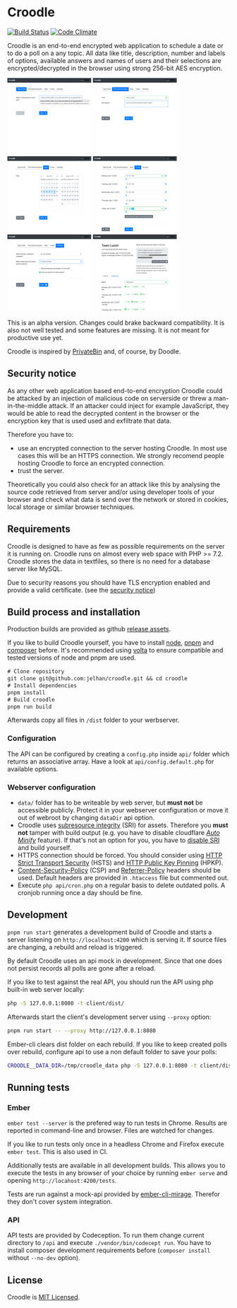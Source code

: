 # Croodle

[![Build Status](https://github.com/jelhan/croodle/actions/workflows/ci.yml/badge.svg?branch=master)](https://github.com/jelhan/croodle/actions/workflows/ci.yml?query=branch%3Amaster)
[![Code Climate](https://codeclimate.com/github/jelhan/croodle/badges/gpa.svg)](https://codeclimate.com/github/jelhan/croodle)

Croodle is an end-to-end encrypted web application to schedule a date or to do a poll on a any topic. All data like title, description, number and labels of options, available answers and names of users and their selections are encrypted/decrypted in the browser using strong 256-bit AES encryption.

[![Croodle Type](screenshots/0_type_PREVIEW.png)](https://github.com/jelhan/croodle/blob/master/screenshots/0_type.png)
[![Croodle Title and Description](screenshots/1_title_desc_PREVIEW.png)](https://github.com/jelhan/croodle/blob/master/screenshots/1_title_desc.png)
[![Croodle Days](screenshots/2_days_PREVIEW.png)](https://github.com/jelhan/croodle/blob/master/screenshots/2_days.png)
[![Croodle Times](screenshots/3_times_PREVIEW.png)](https://github.com/jelhan/croodle/blob/master/screenshots/3_times.png)
[![Croodle Settings](screenshots/4_settings_PREVIEW.png)](https://github.com/jelhan/croodle/blob/master/screenshots/4_settings.png)
[![Croodle Votes](screenshots/5_votes_PREVIEW.png)](https://github.com/jelhan/croodle/blob/master/screenshots/5_votes.png)

This is an alpha version. Changes could brake backward compatibility. It is also not well tested and some features are missing. It is not meant for productive use yet.

Croodle is inspired by [PrivateBin](https://github.com/PrivateBin/PrivateBin) and, of course, by Doodle.

## Security notice

As any other web application based end-to-end encryption Croodle could be attacked by an injection of malicious code on serverside or threw a man-in-the-middle attack. If an attacker could inject for example JavaScript, they would be able to read the decrypted content in the browser or the encryption key that is used used and exfiltrate that data.

Therefore you have to:

* use an encrypted connection to the server hosting Croodle. In most use cases this will be an HTTPS connection. We strongly recomend people hosting Croodle to force an encrypted connection.
* trust the server.

Theoretically you could also check for an attack like this by analysing the source code retrieved from server and/or using developer tools of your browser and check what data is send over the network or stored in cookies, local storage or similar browser techniques.

## Requirements

Croodle is designed to have as few as possible requirements on the server it is running on. Croodle runs on almost every web space with PHP >= 7.2. Croodle stores the data in textfiles, so there is no need for a database server like MySQL.

Due to security reasons you should have TLS encryption enabled and provide a valid certificate. (see the [security notice](#security-notice))

## Build process and installation

Production builds are provided as github [release assets](https://github.com/jelhan/croodle/releases).

If you like to build Croodle yourself, you have to install [node](https://nodejs.org/), [pnpm](https://pnpm.io/) and [composer](https://getcomposer.org/) before. It's recommended using [volta](https://volta.sh/) to ensure compatible and tested versions of node and pnpm are used.

```shell
# Clone repository
git clone git@github.com:jelhan/croodle.git && cd croodle
# Install dependencies
pnpm install
# Build croodle
pnpm run build
```

Afterwards copy all files in `/dist` folder to your werbserver.

### Configuration

The API can be configured by creating a `config.php` inside `api/` folder which returns an associative array.
Have a look at `api/config.default.php` for available options.

### Webserver configuration

* `data/` folder has to be writeable by web server, but **must not** be accessible publicly. Protect it in your webserver configuration or move it out of webroot by changing `dataDir` api option.
* Croodle uses [subresource integrity](https://developer.mozilla.org/en-US/docs/Web/Security/Subresource_Integrity) (SRI) for assets. Therefore you **must not** tamper with build output (e.g. you have to disable cloudflare [*Auto Minify*](https://support.cloudflare.com/hc/en-us/articles/200167996-Does-CloudFlare-have-HTML-JavaScript-and-CSS-compression-features-) feature). If that's not an option for you, you have to [disable SRI](https://github.com/jonathanKingston/ember-cli-sri#options) and build yourself.
* HTTPS connection should be forced. You should consider using [HTTP Strict Transport Security](https://developer.mozilla.org/en-US/docs/Web/Security/HTTP_strict_transport_security) (HSTS) and [HTTP Public Key Pinning](https://developer.mozilla.org/en-US/docs/Web/Security/Public_Key_Pinning) (HPKP).
* [Content-Security-Policy](http://content-security-policy.com/) (CSP) and [Referrer-Policy](https://w3c.github.io/webappsec-referrer-policy/) headers should be used. Default headers are provided in `.htaccess` file but commented out.
* Execute `php api/cron.php` on a regular basis to delete outdated polls. A cronjob running once a day should be fine.

## Development

`pnpm run start` generates a development build of Croodle and starts
a server listening on `http://localhost:4200` which is serving it.
If source files are changing, a rebuild and reload is triggered.

By default Croodle uses an api mock in development. Since that one
does not persist records all polls are gone after a reload.

If you like to test against the real API, you should run the API
using php built-in web server locally:

```sh
php -S 127.0.0.1:8080 -t client/dist/
```

Afterwards start the client's development server using `--proxy` option:

```sh
pnpm run start -- --proxy http://127.0.0.1:8080
```

Ember-cli clears dist folder on each rebuild. If you like to keep
created polls over rebuild, configure api to use a non default folder
to save your polls:

```sh
CROODLE__DATA_DIR=/tmp/croodle_data php -S 127.0.0.1:8080 -t client/dist/
```

## Running tests

### Ember

`ember test --server` is the prefered way to run tests in Chrome. Results are reported in command-line and browser. Files are watched for changes.

If you like to run tests only once in a headless Chrome and Firefox execute `ember test`. This is also used in CI.

Additionally tests are available in all development builds. This allows you to execute the tests in any browser of your choice by running `ember serve` and opening `http://locahost:4200/tests`.

Tests are run against a mock-api provided by [ember-cli-mirage](http://www.ember-cli-mirage.com/). Therefor they don't cover system integration.

### API

API tests are provided by Codeception. To run them change current
directory to `/api` and execute `./vendor/bin/codecept run`. You have
to install composer development requirements before (`composer install`
without `--no-dev` option).

## License

Croodle is [MIT Licensed](https://github.com/jelhan/croodle/blob/master/LICENSE).
